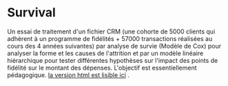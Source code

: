 # Survival
Un essai de traitement d'un fichier CRM (une cohorte de 5000 clients qui adhèrent à un programme de fidélités + 57000 transactions réalisées au cours des 4 années suivantes) par analyse de survie (Modèle de Cox) pour analyser la forme et les causes de l'attrition et par un modèle linéaire hiérarchique pour tester différentes hypothèses sur l'impact des points de fidélité sur le montant des dépenses. L'objectif est essentiellement pédagogique. [la version html est lisible ici](https://benaventc.github.io/survival/CRM2.html) .
